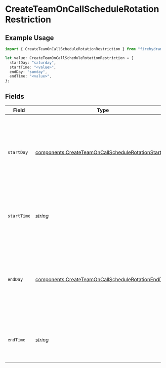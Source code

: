 # CreateTeamOnCallScheduleRotationRestriction

## Example Usage

```typescript
import { CreateTeamOnCallScheduleRotationRestriction } from "firehydrant-typescript-sdk/models/components";

let value: CreateTeamOnCallScheduleRotationRestriction = {
  startDay: "saturday",
  startTime: "<value>",
  endDay: "sunday",
  endTime: "<value>",
};
```

## Fields

| Field                                                                                                                      | Type                                                                                                                       | Required                                                                                                                   | Description                                                                                                                |
| -------------------------------------------------------------------------------------------------------------------------- | -------------------------------------------------------------------------------------------------------------------------- | -------------------------------------------------------------------------------------------------------------------------- | -------------------------------------------------------------------------------------------------------------------------- |
| `startDay`                                                                                                                 | [components.CreateTeamOnCallScheduleRotationStartDay](../../models/components/createteamoncallschedulerotationstartday.md) | :heavy_check_mark:                                                                                                         | The day of the week on which the restriction should start, as its long-form name (e.g. "monday", "tuesday", etc).          |
| `startTime`                                                                                                                | *string*                                                                                                                   | :heavy_check_mark:                                                                                                         | An ISO8601 time string specifying when the restriction should start.                                                       |
| `endDay`                                                                                                                   | [components.CreateTeamOnCallScheduleRotationEndDay](../../models/components/createteamoncallschedulerotationendday.md)     | :heavy_check_mark:                                                                                                         | The day of the week on which the restriction should end, as its long-form name (e.g. "monday", "tuesday", etc).            |
| `endTime`                                                                                                                  | *string*                                                                                                                   | :heavy_check_mark:                                                                                                         | An ISO8601 time string specifying when the restriction should end.                                                         |